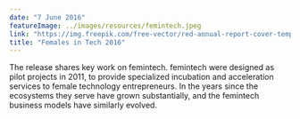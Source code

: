 ```yaml
---
date: "7 June 2016"
featureImage: ../images/resources/femintech.jpeg
link: "https://img.freepik.com/free-vector/red-annual-report-cover-template_23-2147850627.jpg"
title: "Females in Tech 2016"
---
```


The release shares key work on femintech. femintech were designed as pilot projects in 2011, to provide specialized incubation and acceleration services to female technology entrepreneurs. In the years since the ecosystems they serve have grown substantially, and the femintech business models have similarly evolved.